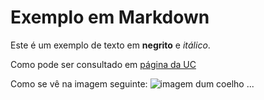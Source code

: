 # Exemplo em Markdown

Este é um exemplo de texto em **negrito** e *itálico*. 

Como pode ser consultado em [página da UC](http://www.uc.pt)

Como se vê na imagem seguinte: ![imagem dum coelho](http://www.coellho.com) ...

